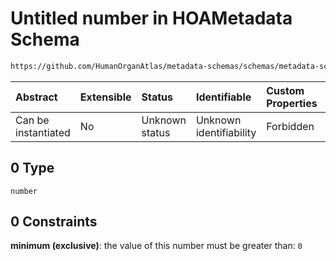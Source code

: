 # Untitled number in HOAMetadata Schema

```txt
https://github.com/HumanOrganAtlas/metadata-schemas/schemas/metadata-schemas.json#/$defs/PublicScanMetadata/properties/current_start/anyOf/0
```



| Abstract            | Extensible | Status         | Identifiable            | Custom Properties | Additional Properties | Access Restrictions | Defined In                                                                   |
| :------------------ | :--------- | :------------- | :---------------------- | :---------------- | :-------------------- | :------------------ | :--------------------------------------------------------------------------- |
| Can be instantiated | No         | Unknown status | Unknown identifiability | Forbidden         | Allowed               | none                | [metadata-schema.json\*](../out/metadata-schema.json "open original schema") |

## 0 Type

`number`

## 0 Constraints

**minimum (exclusive)**: the value of this number must be greater than: `0`
